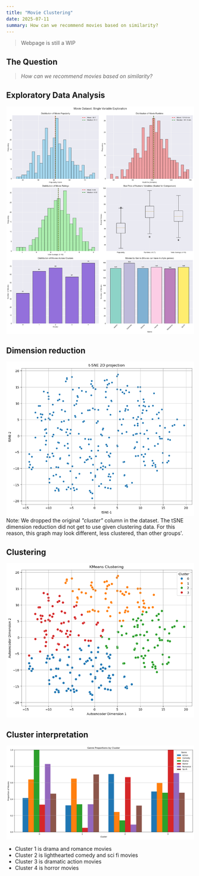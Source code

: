 ```yaml
---
title: "Movie Clustering"
date: 2025-07-11
summary: How can we recommend movies based on similarity?
---
```


> Webpage is still a WIP

## The Question

> *How can we recommend movies based on similarity?* 

## Exploratory Data Analysis
![](movie-eda.png)

## Dimension reduction
![](movie-tsne.png)
Note: We dropped the original *"cluster"* column in the dataset. The tSNE dimension reduction did not get to use given clustering data. For this reason, this graph may look different, less clustered, than other groups'.

## Clustering
![](movie-clustering.png)

## Cluster interpretation

![](movie-bars.png)
- Cluster 1 is drama and romance movies
- Cluster 2 is lighthearted comedy and sci fi movies
- Cluster 3 is dramatic action movies
- Cluster 4 is horror movies
